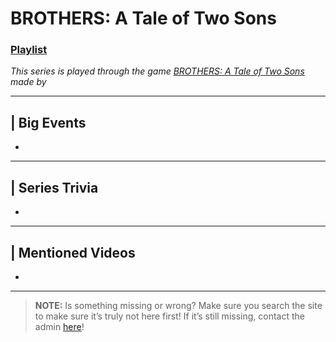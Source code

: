 # BROTHERS: A Tale of Two Sons
### [Playlist](https://www.youtube.com/playlist?list=PLwljWXtmIKiRgAcZL1tnOcfTPCd791XWd)
*This series is played through the game [BROTHERS: A Tale of Two Sons]() made by []()*

----

## | Big Events
- 

----

## | Series Trivia
- 

----
 
## | Mentioned Videos
- []()
 
----
 
> **NOTE:** Is something missing or wrong? Make sure you search the site to make sure it’s truly not here first! If it’s still missing, contact the admin [here](../chapter_2.md)!